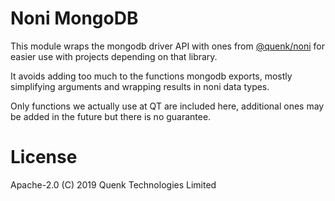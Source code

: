 # Noni MongoDB

This module wraps the mongodb driver API with ones from 
[@quenk/noni](https://github.com/quenktechnologies/noni) for easier use 
with projects depending on that library.

It avoids adding too much to the functions mongodb exports, mostly simplifying
arguments and wrapping results in noni data types.

Only functions we actually use at QT are included here, additional ones may
be added in the future but there is no guarantee.

# License
Apache-2.0 (C) 2019 Quenk Technologies Limited
